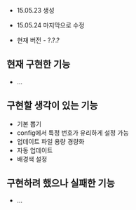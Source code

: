  * 15.05.23 생성
 * 15.05.24 마지막으로 수정

 * 현재 버전 - ?.?.?

## 현재 구현한 기능
 * ...

## 구현할 생각이 있는 기능
 * 기본 뽑기
 * config에서 특정 번호가 유리하게 설정 가능
 * 업데이트 파일 용량 경량화
 * 자동 업데이트
 * 배경색 설정

## 구현하려 했으나 실패한 기능
 * ...
